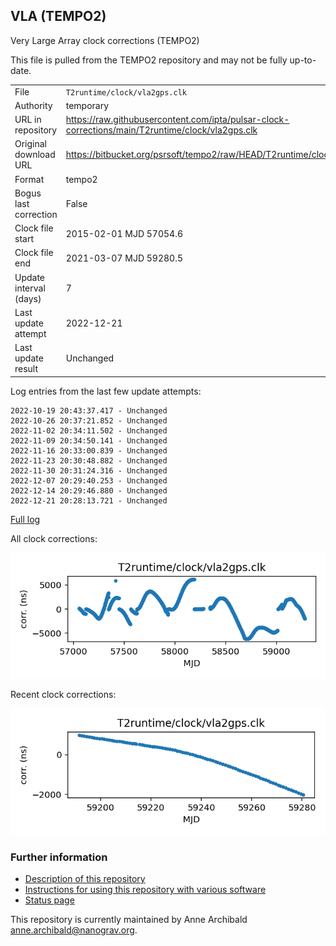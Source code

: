 
## VLA (TEMPO2)

Very Large Array clock corrections (TEMPO2)

This file is pulled from the TEMPO2 repository and may not be fully
up-to-date.

|     |     |
|:--- |:--- |
| File | `T2runtime/clock/vla2gps.clk` |
| Authority | temporary |
| URL in repository | <https://raw.githubusercontent.com/ipta/pulsar-clock-corrections/main/T2runtime/clock/vla2gps.clk> |
| Original download URL | <https://bitbucket.org/psrsoft/tempo2/raw/HEAD/T2runtime/clock/vla2gps.clk> |
| Format | tempo2 |
| Bogus last correction | False |
| Clock file start | 2015-02-01 MJD 57054.6 |
| Clock file end | 2021-03-07 MJD 59280.5 |
| Update interval (days) | 7 |
| Last update attempt | 2022-12-21 |
| Last update result | Unchanged |

Log entries from the last few update attempts:
```
2022-10-19 20:43:37.417 - Unchanged
2022-10-26 20:37:21.852 - Unchanged
2022-11-02 20:34:11.502 - Unchanged
2022-11-09 20:34:50.141 - Unchanged
2022-11-16 20:33:00.839 - Unchanged
2022-11-23 20:30:48.882 - Unchanged
2022-11-30 20:31:24.316 - Unchanged
2022-12-07 20:29:40.253 - Unchanged
2022-12-14 20:29:46.880 - Unchanged
2022-12-21 20:28:13.721 - Unchanged
```
[Full log](https://raw.githubusercontent.com/ipta/pulsar-clock-corrections/main/log/T2runtime/clock/vla2gps.clk.log)


All clock corrections:

![plot of all clock corrections](vla2gps.clk.png "All corrections")

Recent clock corrections:

![plot of recent clock corrections](vla2gps.clk.short.png "Recent corrections")


### Further information

- [Description of this repository](index.html)
- [Instructions for using this repository with various software](instructions.html)
- [Status page](status.html)



This repository is currently maintained by Anne Archibald <anne.archibald@nanograv.org>.

